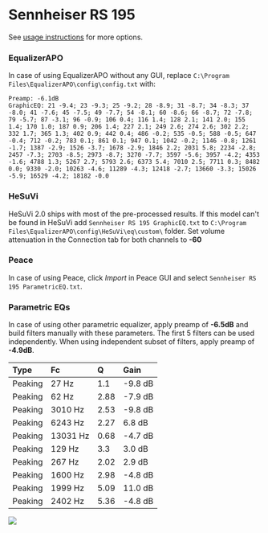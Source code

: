 # Sennheiser RS 195
See [usage instructions](https://github.com/jaakkopasanen/AutoEq#usage) for more options.

### EqualizerAPO
In case of using EqualizerAPO without any GUI, replace `C:\Program Files\EqualizerAPO\config\config.txt`
with:
```
Preamp: -6.1dB
GraphicEQ: 21 -9.4; 23 -9.3; 25 -9.2; 28 -8.9; 31 -8.7; 34 -8.3; 37 -8.0; 41 -7.6; 45 -7.5; 49 -7.7; 54 -8.1; 60 -8.6; 66 -8.7; 72 -7.8; 79 -5.7; 87 -3.1; 96 -0.9; 106 0.4; 116 1.4; 128 2.1; 141 2.0; 155 1.4; 170 1.0; 187 0.9; 206 1.4; 227 2.1; 249 2.6; 274 2.6; 302 2.2; 332 1.7; 365 1.3; 402 0.9; 442 0.4; 486 -0.2; 535 -0.5; 588 -0.5; 647 -0.4; 712 -0.2; 783 0.1; 861 0.1; 947 0.1; 1042 -0.2; 1146 -0.8; 1261 -1.7; 1387 -2.9; 1526 -3.7; 1678 -2.9; 1846 2.2; 2031 5.8; 2234 -2.8; 2457 -7.3; 2703 -8.5; 2973 -8.7; 3270 -7.7; 3597 -5.6; 3957 -4.2; 4353 -1.6; 4788 1.3; 5267 2.7; 5793 2.6; 6373 5.4; 7010 2.5; 7711 0.3; 8482 0.0; 9330 -2.0; 10263 -4.6; 11289 -4.3; 12418 -2.7; 13660 -3.3; 15026 -5.9; 16529 -4.2; 18182 -0.0
```

### HeSuVi
HeSuVi 2.0 ships with most of the pre-processed results. If this model can't be found in HeSuVi add
`Sennheiser RS 195 GraphicEQ.txt` to `C:\Program Files\EqualizerAPO\config\HeSuVi\eq\custom\` folder.
Set volume attenuation in the Connection tab for both channels to **-60**

### Peace
In case of using Peace, click *Import* in Peace GUI and select `Sennheiser RS 195 ParametricEQ.txt`.

### Parametric EQs
In case of using other parametric equalizer, apply preamp of **-6.5dB** and build filters manually
with these parameters. The first 5 filters can be used independently.
When using independent subset of filters, apply preamp of **-4.9dB**.

| Type    | Fc       |    Q | Gain    |
|:--------|:---------|:-----|:--------|
| Peaking | 27 Hz    | 1.1  | -9.8 dB |
| Peaking | 62 Hz    | 2.88 | -7.9 dB |
| Peaking | 3010 Hz  | 2.53 | -9.8 dB |
| Peaking | 6243 Hz  | 2.27 | 6.8 dB  |
| Peaking | 13031 Hz | 0.68 | -4.7 dB |
| Peaking | 129 Hz   | 3.3  | 3.0 dB  |
| Peaking | 267 Hz   | 2.02 | 2.9 dB  |
| Peaking | 1600 Hz  | 2.98 | -4.8 dB |
| Peaking | 1999 Hz  | 5.09 | 11.0 dB |
| Peaking | 2402 Hz  | 5.36 | -4.8 dB |

![](https://raw.githubusercontent.com/jaakkopasanen/AutoEq/master/results/rtings/avg/Sennheiser%20RS%20195/Sennheiser%20RS%20195.png)